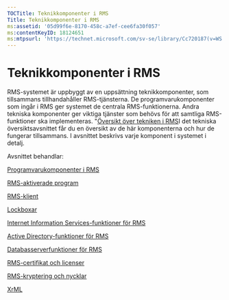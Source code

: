 ```yaml
---
TOCTitle: Teknikkomponenter i RMS
Title: Teknikkomponenter i RMS
ms:assetid: '05d99f6e-8170-458c-a7ef-cee6fa30f057'
ms:contentKeyID: 18124651
ms:mtpsurl: 'https://technet.microsoft.com/sv-se/library/Cc720187(v=WS.10)'
---
```


Teknikkomponenter i RMS
=======================

RMS-systemet är uppbyggt av en uppsättning teknikkomponenter, som tillsammans tillhandahåller RMS-tjänsterna. De programvarukomponenter som ingår i RMS ger systemet de centrala RMS-funktionerna. Andra tekniska komponenter ger viktiga tjänster som behövs för att samtliga RMS-funktioner ska implementeras. "[Översikt över tekniken i RMS](https://technet.microsoft.com/eb48c3de-e038-4fcb-a091-b67ea4fe0dc7)I det tekniska översiktsavsnittet får du en översikt av de här komponenterna och hur de fungerar tillsammans. I avsnittet beskrivs varje komponent i systemet i detalj.

Avsnittet behandlar:

[Programvarukomponenter i RMS](https://technet.microsoft.com/e38a840e-f390-48fd-8354-50108a64f5ca)

[RMS-aktiverade program](https://technet.microsoft.com/30bb5565-81d3-43d9-a64d-cf0c5b990712)

[RMS-klient](https://technet.microsoft.com/03294fa2-8350-430d-b4b0-03d5169937c2)

[Lockboxar](https://technet.microsoft.com/820d398d-a09c-434b-9911-449feecec655)

[Internet Information Services-funktioner för RMS](https://technet.microsoft.com/bd4dc69f-1e4e-4e95-9ae2-c925d8a14d4c)

[Active Directory-funktioner för RMS](https://technet.microsoft.com/9589127d-19b3-44f1-b7a1-01992e78218a)

[Databasserverfunktioner för RMS](https://technet.microsoft.com/c9844783-e6c4-49b4-8e7f-0f0377143b44)

[RMS-certifikat och licenser](https://technet.microsoft.com/91916ecb-9e5d-49e8-ab65-ef2c56339b83)

[RMS-kryptering och nycklar](https://technet.microsoft.com/6ed69817-dab0-4845-b2a4-74203f95f7cf)

[XrML](https://technet.microsoft.com/eac518b8-c040-4618-94a1-4353500c355c)

